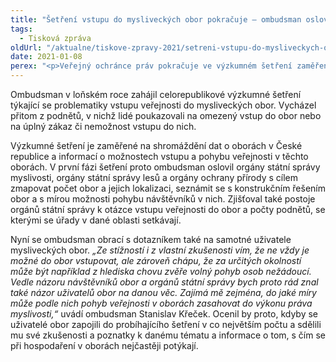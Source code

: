 ```yaml
---
title: "Šetření vstupu do mysliveckých obor pokračuje – ombudsman oslovuje uživatele obor"
tags:
  - Tisková zpráva
oldUrl: "/aktualne/tiskove-zpravy-2021/setreni-vstupu-do-mysliveckych-obor-pokracuje-ombudsman-oslovuje-uzivatele-obor"
date: 2021-01-08
perex: "<p>Veřejný ochránce práv pokračuje ve výzkumném šetření zaměřeném na vstup do mysliveckých obor. Poté, co se nejprve obrátil na orgány státní správy, nyní oslovuje také uživatele obor.</p>"
---
```


<!-- imported from the old website -->

<p>Ombudsman v loňském roce zahájil celorepublikové výzkumné šetření týkající se problematiky vstupu veřejnosti do mysliveckých obor. Vycházel přitom z podnětů, v nichž lidé poukazovali na omezený vstup do obor nebo na úplný zákaz či nemožnost vstupu do nich. </p> <p>Výzkumné šetření je zaměřené na shromáždění dat o oborách v České republice a informací o možnostech vstupu a pohybu veřejnosti v těchto oborách. V první fázi šetření proto ombudsman oslovil orgány státní správy myslivosti, orgány státní správy lesů a orgány ochrany přírody s cílem zmapovat počet obor a jejich lokalizaci, seznámit se s konstrukčním řešením obor a s mírou možnosti pohybu návštěvníků v nich. Zjišťoval také postoje orgánů státní správy k otázce vstupu veřejnosti do obor a počty podnětů, se kterými se úřady v dané oblasti setkávají. </p> <p>Nyní se ombudsman obrací s dotazníkem také na samotné uživatele mysliveckých obor.<i> „Ze stížností i z vlastní zkušenosti vím, že ne vždy je možné do obor vstupovat, ale zároveň chápu, že za určitých okolností může být například z hlediska chovu zvěře volný pohyb osob nežádoucí. Vedle názoru návštěvníků obor a orgánů státní správy bych proto rád znal také názor uživatelů obor na danou věc. Zajímá mě zejména, do jaké míry může podle nich pohyb veřejnosti v oborách zasahovat do výkonu práva myslivosti,“</i> uvádí ombudsman Stanislav Křeček. Ocenil by proto, kdyby se uživatelé obor zapojili do probíhajícího šetření v co největším počtu a sdělili mu své zkušenosti a poznatky k danému tématu a informace o tom, s čím se při hospodaření v oborách nejčastěji potýkají.</p>
